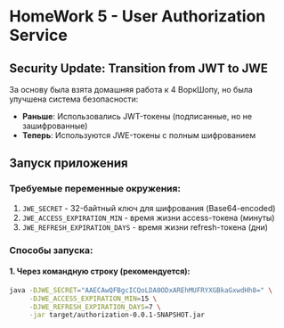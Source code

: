 # HomeWork 5 - User Authorization Service

##  Security Update: Transition from JWT to JWE
За основу была взята домашняя работа к 4 ВоркШопу, но
была улучшена система безопасности:
- **Раньше**: Использовались JWT-токены (подписанные, но не зашифрованные)
- **Теперь**: Используются JWE-токены с полным шифрованием

##  Запуск приложения

### Требуемые переменные окружения:
1. `JWE_SECRET` - 32-байтный ключ для шифрования (Base64-encoded)
2. `JWE_ACCESS_EXPIRATION_MIN` - время жизни access-токена (минуты)
3. `JWE_REFRESH_EXPIRATION_DAYS` - время жизни refresh-токена (дни)

### Способы запуска:

#### 1. Через командную строку (рекомендуется):
```bash
java -DJWE_SECRET="AAECAwQFBgcICQoLDA0ODxAREhMUFRYXGBkaGxwdHh8=" \
     -DJWE_ACCESS_EXPIRATION_MIN=15 \
     -DJWE_REFRESH_EXPIRATION_DAYS=7 \
     -jar target/authorization-0.0.1-SNAPSHOT.jar
